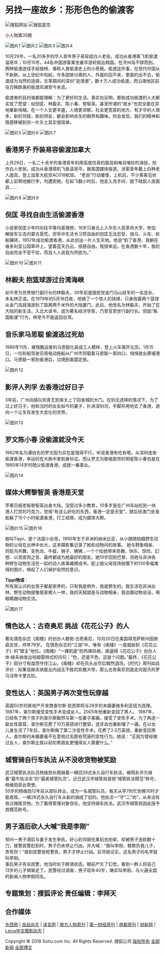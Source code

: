 # 另找一座故乡：形形色色的偷渡客

![搜狐网站](http://images.sohu.com/uiue/sohu_logo/2005/sohu_logo2.gif)
![搜狐星空](http://images.sohu.com/uiue/sohu_logo/2006/star_logo2.gif)

小人物第35期

![图片1](http://i3.itc.cn/20100531/213_f2da2bae_d4b2_48e3_8d9e_37ab3dbfedae_0.jpg)
![图片2](http://i3.itc.cn/20100531/213_f2da2bae_d4b2_48e3_8d9e_37ab3dbfedae_1.jpg)
![图片3](http://i2.itc.cn/20100714/803_ac945b65_df48_43e3_a97e_7f686a6589b3_0.jpg)
![图片4](http://i2.itc.cn/20100531/213_f2da2bae_d4b2_48e3_8d9e_37ab3dbfedae_2.jpg)

10月29号，一名20多岁的华人青年男子易容成白人老翁，成功从香港乘飞机偷渡温哥华；10月15号，44名中国游客乘坐豪华游轮抵达韩国，在济州岛不辞而别。两种偷渡途径手段独特，堪称人类偷渡史上的小奇葩。偷渡这件事，在现代中国从不新鲜。从上世纪中旬起，许多因故分离的人，外面的回不来，里面的出不去，偷渡成为当然的选择。文革期间的深圳“逃港潮”，数十万人成功偷渡，而沿海地区前往日韩欧美的偷渡风潮至今未息。 

偷渡者的目的谁都能理解：为了更好的生活。事实也证明，那些成功偷渡的人大都实现了愿望：如倪匡、林毅夫、陈小春、黎智英。甚至所谓的“故乡”也完全能在异地重新培植。在一个人文更丰盛，人情更浓郁，社会更宽容的地方，有才华的人很多，新的邻居，新的师友，都会影响余生的眼界和趣味。你会发现，我们的精神和情感移植到另一片乐土其实很简单。

![图片5](http://i3.itc.cn/20101109/803_e6f1bd89_60fa_48c4_a6ad_c41077813b5c_0.jpg)
![图片6](http://star.news.sohu.com/upload/lj/2010_xrw/images/4.gif)
![图片7](http://i1.itc.cn/20101109/803_e6f1bd89_60fa_48c4_a6ad_c41077813b5c_2.jpg)

## 香港男子 乔装易容偷渡加拿大

上月29日，一名二十余岁的香港青年利用高度仿真的面具和唯肖唯妙的演技，扮作白人老翁，成功从香港搭机飞抵温哥华。据美国媒体报道，涉案青年戴上白种老人面具，登上加拿大航空AC018航班。 “老翁”行动缓慢，上机后，不少乘客见状都上前帮他搬行李，均遭拒绝。在起飞数小时后，他走入洗手间，脱下硅胶人皮面具……

![图片8](http://star.news.sohu.com/upload/lj/2010_xrw/images/4.gif)
![图片9](http://i3.itc.cn/20101109/803_e6f1bd89_60fa_48c4_a6ad_c41077813b5c_3.jpg)

## 倪匡 寻找自由生活偷渡香港

小说家倪匡少年时向往平等均富理想，16岁只身北上入华东人民革命大学，参加解放军又去内蒙古垦荒，但军中生活令习惯自由的倪匡无法忍受，骑马、火车、轮船辗转，1957年成功偷渡香港，从此创出一片人生天地。他说“到了香港，我躺在维多利亚公园草坪上，望着蓝天白云，倍感自由。我很幸运，在香港数十年，我的自由完全不受干扰，而且人人说我为所欲为。”

![图片10](http://star.news.sohu.com/upload/lj/2010_xrw/images/4.gif)
![图片11](http://i3.itc.cn/20101109/803_e6f1bd89_60fa_48c4_a6ad_c41077813b5c_1.jpg)

## 林毅夫 抱篮球游过台湾海峡

如今贵为世界银行副行长的林毅夫，30年前是国民党金门马山驻军的一名连长，本名林正谊。在1979年的5月16日夜，他做了一个惊人的抉择，只身抱着两个篮球从金门岛跳海游到了距离两千米外的大陆厦门。此后，他改名为林毅夫，开始了在大陆的新生活，入北大读书，成为著名经济学家，乃至官至世行副行长。但因“叛国偷渡”行为，林至今不能返回台湾。

## 音乐家马思聪 偷渡逃过死劫

1966年11月，被残酷迫害的马思聪化装成工人模样，登上火车离开北京。1月15日，一位轮船驾驶员用电动拖船从广州市郊载着马思聪一家四口，悄悄驶出黄埔港口。马思聪一家到香港后，过境到美国定居。

![图片12](http://i3.itc.cn/20101109/803_13fdc411_f87a_4773_8b21_524eabc266fa_0.jpg)

## 影评人列孚 去香港过好日子

3年前，广州向插队知青王凯南关上了回省城的大门。在别无选择的情况下，为了过上好日子，他和当时的女友如今的妻子，扑进深圳河，手脚并用地去了香港，游向一个让生存发生大变化的世界。

![图片13](http://i3.itc.cn/20101109/803_c9a82932_80df_4f0d_bb38_4c615fbc9c41_0.jpg)

## 罗文陈小春 没偷渡就没今天

1962年名为谭伯先的罗文因为实在是饿得不行，听说香港有吃有喝，从深圳连夜偷渡香港，幸运的在大赦中拿到身份证。而认罗文为歌唱恩师的明星陈小春也是在1980年14岁时随父偷渡香港，成就一番事业。

![图片14](http://i0.itc.cn/20101109/803_e6f1bd89_60fa_48c4_a6ad_c41077813b5c_4.jpg)

## 媒体大鳄黎智英 香港是天堂

苹果日报老板黎智英出身大陆，没受过多少教育，10多岁是在广州车站吃到一块港人打赏的巧克力，觉得“有这么好吃的东西，香港一定是天堂”，随后经澳门坐渔船躲了15个小时偷渡香港，打工经商，成为媒体大鳄。

![图片15](http://i0.itc.cn/20101109/803_1b6a7e8b_a074_43b0_8c08_54d81673a887_0.jpg)
![图片16](http://i2.itc.cn/20101109/803_34018fe8_4857_4b8d_8993_0f5b9fbb4b43_0.jpg)

她叫Tippi，是个法国小女孩，1990年生于非洲的纳米比亚，从小跟随拍摄野生动物的父母在丛林中长大，这本摄影集记录了她和动物间的故事。 她与野象相亲、同鸵鸟共舞、变色龙、牛蛙、狮子、狒狒…一个个给她带来奇趣、快乐、惊险、幻想、以至皮肉之苦、最终都成为她最好的朋友。她10岁回到巴黎、将她与非洲各种野生动物生活在一起的动人故事编撰成书，配上她父母现场拍慑下的130多幅难得的图片，唤起了人们保护自然的意识。 

**Tippi物语**：  
所有我认识的女孩子都是家养的，只有我是例外，我是野生的。我生活在非洲丛林，野生动物就像我家裡人一样。我的天赋就是与动物相亲，我会跟动物说话，用眼睛跟动物交流。

![图片17](http://i1.itc.cn/20100714/803_ac945b65_df48_43e3_a97e_7f686a6589b3_2.jpg)

## 情色达人：古奇奥尼 挑战《花花公子》的人

著名情色杂志《阁楼》的创办人鲍勃·古奇奥尼，10月20日在美国得克萨斯州因肺癌去世，终年79岁。 在情色杂志的“江湖”中，唯有《阁楼》一度威胁到《花花公子》的“盟主”地位。《阁楼》“一裸到底”的热辣风格，直逼得《花花公子》创办人休·赫夫纳发出哈姆雷特式的问句：“色，还是不色，这是个问题。”最终，《花花公子》因分寸有度而守住江山，《阁楼》却在风头出尽后黯然退场。《时代》周刊如此评价：如果说赫夫纳是业内战无不胜的凯撒大帝，那么古奇奥尼则是走向毁灭的罗马淫帝卡里古拉。

## 变性达人：英国男子两次变性玩穿越

英国50岁的房地产开发商查尔斯·凯恩即将与28岁的未婚妻维多利亚结为连理。1987年，查尔斯接受变性手术变成女人。2005年他重新变回了男人。 1987年，已经有了两个孩子的查尔斯毅然与第一任妻子离婚，接受了变性手术。为了再造一副女性面容，查尔斯花费了10万英镑进行整容，连牙齿也重新镶了一遍。在以女儿身生活了7年后，查尔斯做了第二次变性手术，花费了2.5万英镑，重新变回男人。查尔斯的未婚妻毫不在意他过去那些荒唐的变性行为。她说：“正因为曾经做过女人，查尔斯比我以前的男朋友更懂得女人需要什么。”

## 城管骑自行车执法 从不没收货物被奖励

武汉城管执法队员杨维勋长期骑着一辆旧28式永久自行车执法，被网友评为骑着“最牛执法车”的“最美城管队员”。近日武汉市城管局首授“城管执法模范”称号，杨维勋获此荣誉。  
55岁的杨维勋12年前从部队转业，成为一名城管队员。每天从早7时忙到晚10时才能收班，一辆28式永久自行车从新的骑成了旧的。他执法一“守”二“劝”，从来没有收过摊贩货物。为了赢得管理对象信任，他坚持骑车执法。武汉市城管局因此授予其模范称号。

## 男子酒后砍人大喊“我是李刚”

郑州一男子酒后与妻子发生争执，好心的邻居任某前去劝架，却被男子连砍数十刀。接警民警赶到时，男子仍未停止行凶，并大喊：“我叫李刚，敢欺负我儿子，弄死你！”直到民警拔枪警告，男子才停止行凶。后邻居证实，这名男子的名字就叫李刚。  
事后男子告诉民警，他当时处于醉酒状态，眼前产生了幻觉，看到一群人将自己13岁的儿子绑架走了。民警经过调查，男子现年40岁，确实叫李刚，与火遍全国的新闻人物李刚同名。

## 专题策划：搜狐评论 责任编辑：李拜天

## 合作媒体
[东西网](http://www.dongxi.net/) | [良品杂志](http://m.metroer.com/) | [译言网](http://www.yeeyan.org/) | [南方人物周刊](http://nf.nfdaily.cn/rwzk/20100517/) | [第一财经周刊](http://www.yicai.com/) | [南都周刊](http://www.nbweekly.com/) | [财新网](http://www.caing.com/) | [Leica中文摄影杂志](http://www.leica.org.cn/) | 

Copyright © 2018 Sohu.com Inc. All Rights Reserved. 搜狐公司 [版权所有](http://corp.sohu.com/s2007/copyright/) [全部新闻](http://roll.sohu.com) [全部博文](http://blog.sohu.com/roll)
